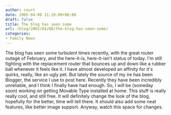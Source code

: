 ```yaml
---
author: court
date: 2005-04-08 11:20:00+00:00
draft: false
title: The blog has seen some
url: /blog/2005/04/08/the-blog-has-seen-some/
categories:
- Family News
---
```


The blog has seen some turbulent times recently, with the great router outage of February, and the here-it-is, here-it-isn't status of today.  I'm still fighting with the replacement router that bounces up and down like a rubber ball whenever it feels like it.  I have almost developed an affinity for it's quirks, really, like an ugly pet.
But lately the source of my ire has been Blogger, the service I use to post here.  Recently they have been incredibly unreliable, and I think I finally have had enough.  So, I will be (someday soon) working on getting Movable Type installed at home.  This stuff is really really cool, and still free.  It will definitely change the look of the blog, hopefully for the better, time will tell there.  It should also add some neat features, like better image support.  Anyway, watch this space for changes.
